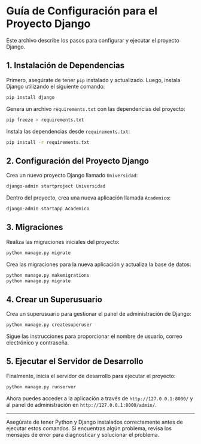 # Guía de Configuración para el Proyecto Django

Este archivo describe los pasos para configurar y ejecutar el proyecto Django.

## 1. Instalación de Dependencias

Primero, asegúrate de tener `pip` instalado y actualizado. Luego, instala Django utilizando el siguiente comando:

```bash
pip install django
```

Genera un archivo `requirements.txt` con las dependencias del proyecto:

```bash
pip freeze > requirements.txt
```

Instala las dependencias desde `requirements.txt`:

```bash
pip install -r requirements.txt
```

## 2. Configuración del Proyecto Django

Crea un nuevo proyecto Django llamado `Universidad`:

```bash
django-admin startproject Universidad
```

Dentro del proyecto, crea una nueva aplicación llamada `Academico`:

```bash
django-admin startapp Academico
```

## 3. Migraciones

Realiza las migraciones iniciales del proyecto:

```bash
python manage.py migrate
```

Crea las migraciones para la nueva aplicación y actualiza la base de datos:

```bash
python manage.py makemigrations
python manage.py migrate
```

## 4. Crear un Superusuario

Crea un superusuario para gestionar el panel de administración de Django:

```bash
python manage.py createsuperuser
```

Sigue las instrucciones para proporcionar el nombre de usuario, correo electrónico y contraseña.

## 5. Ejecutar el Servidor de Desarrollo

Finalmente, inicia el servidor de desarrollo para ejecutar el proyecto:

```bash
python manage.py runserver
```

Ahora puedes acceder a la aplicación a través de `http://127.0.0.1:8000/` y al panel de administración en `http://127.0.0.1:8000/admin/`.

---

Asegúrate de tener Python y Django instalados correctamente antes de ejecutar estos comandos. Si encuentras algún problema, revisa los mensajes de error para diagnosticar y solucionar el problema.
